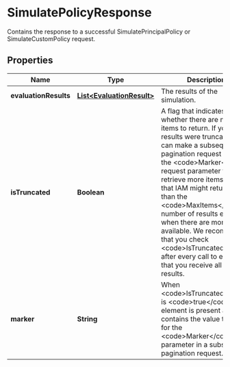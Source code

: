 

# SimulatePolicyResponse

Contains the response to a successful <a>SimulatePrincipalPolicy</a> or <a>SimulateCustomPolicy</a> request.

## Properties

| Name | Type | Description | Notes |
|------------ | ------------- | ------------- | -------------|
|**evaluationResults** | [**List&lt;EvaluationResult&gt;**](EvaluationResult.md) | The results of the simulation. |  [optional] |
|**isTruncated** | **Boolean** | A flag that indicates whether there are more items to return. If your results were truncated, you can make a subsequent pagination request using the &lt;code&gt;Marker&lt;/code&gt; request parameter to retrieve more items. Note that IAM might return fewer than the &lt;code&gt;MaxItems&lt;/code&gt; number of results even when there are more results available. We recommend that you check &lt;code&gt;IsTruncated&lt;/code&gt; after every call to ensure that you receive all your results. |  [optional] |
|**marker** | **String** | When &lt;code&gt;IsTruncated&lt;/code&gt; is &lt;code&gt;true&lt;/code&gt;, this element is present and contains the value to use for the &lt;code&gt;Marker&lt;/code&gt; parameter in a subsequent pagination request. |  [optional] |



